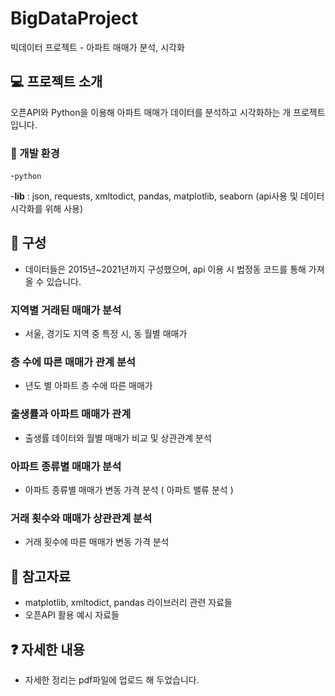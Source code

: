 # BigDataProject
빅데이터 프로젝트 - 아파트 매매가 분석, 시각화

## 💻 프로젝트 소개
오픈API와 Python을 이용해 아파트 매매가 데이터를 분석하고 시각화하는 개 프로젝트입니다.

### 🔧 개발 환경 
-`python`

-**lib** : json, requests, xmltodict, pandas, matplotlib, seaborn (api사용 및 데이터 시각화를 위해 사용)


## 📂 구성
* 데이터들은 2015년~2021년까지 구성했으며, api 이용 시 법정동 코드를 통해 가져올 수 있습니다.


  
###  지역별 거래된 매매가 분석
- 서울, 경기도 지역 중 특정 시, 동 월별 매매가



###  층 수에 따른 매매가 관계 분석
- 년도 별 아파트 층 수에 따른 매매가


  
###  출생률과 아파트 매매가 관계
- 출생률 데이터와 월별 매매가 비교 및 상관관계 분석


  
###  아파트 종류별 매매가 분석
- 아파트 종류별 매매가 변동 가격 분석 ( 아파트 밸류 분석 )


  
###  거래 횟수와 매매가 상관관계 분석
- 거래 횟수에 따른 매매가 변동 가격 분석


  

## 📜 참고자료
* matplotlib, xmltodict, pandas 라이브러리 관련 자료들
* 오픈API 활용 예시 자료들

## ❓ 자세한 내용
* 자세한 정리는 pdf파일에 업로드 해 두었습니다.
